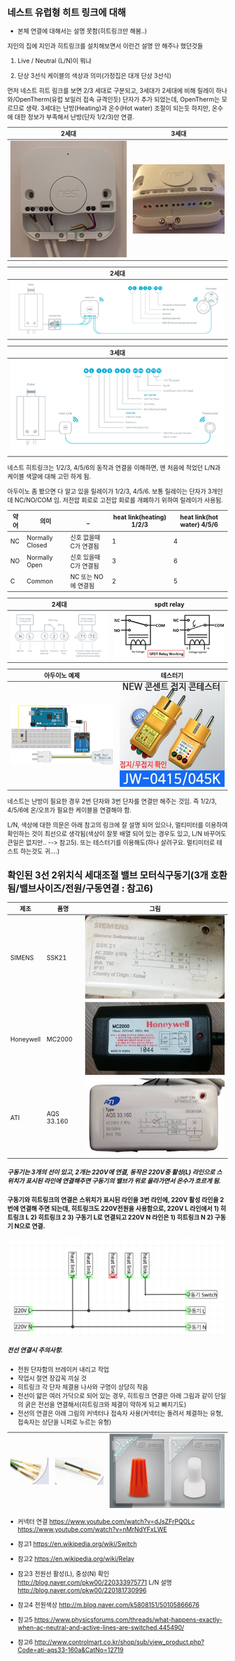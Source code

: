 ## 네스트 유럽형 히트 링크에 대해
* 본체 연결에 대해서는 설명 못함(히트링크만 해봄..)

지인의 집에 지인과 히트링크를 설치해보면서 이런건 설명 안 해주나 했던것들


1. Live / Neutral (L/N)이 뭐냐

2. 단상 3선식 케이블의 색상과 의미(가정집은 대개 단상 3선식)

먼저 네스트 히트 링크를 보면 2/3 세대로 구분되고, 3세대가 2세대에 비해 릴레이 하나와/OpenTherm(유럽 보일러 접속 규격인듯) 단자가 추가 되었는데, OpenTherm는 모르므로 생략. 3세대는 난방(Heating)과 온수(Hot water) 조절이 되는듯 하지만, 온수에 대한 정보가 부족해서 난방(단자 1/2/3)만 연결.

2세대 | 3세대
  ---|---
![image](./pics/01.head2nd.jpg) | ![image](./pics/02.heat3rd.jpg)

2세대|
  ---|
![image](./pics/a1-cables.png) |

3세대|
  ---|
![image](./pics/a2-cables.jpg) |


네스트 히트링크는 1/2/3, 4/5/6의 동작과 연결을 이해하면,
맨 처음에 적었던 L/N과 케이블 색깔에 대해 고민 하게 됨.

아두이노 좀 봤으면 다 알고 있을 릴레이가 1/2/3, 4/5/6.
보통 릴레이는 단자가 3개인데 NC/NO/COM 임. 저전압 회로로 고전압 회로를 개폐하기 위하여 릴레이가 사용됨.

약어 | 의미 | _ | heat link(heating) 1/2/3 | heat link(hot water) 4/5/6
  ---|---|---|---|---
NC | Normally Closed | 신호 없을때 C가 연결됨 | 1 | 4 
NO | Normally Open   | 신호 있을때 C가 연결됨 | 3 | 6
C  | Common | NC 또는 NO에 연결됨 | 2 | 5

2세대 | spdt relay
  ---|---
![image](./pics/03.heat2ndsch.png) | ![image](./pics/spdt.png)

아두이노 예제 | 테스터기
---|---
![image](./pics/Controlling-high-voltage-home-appliances-using-the-TV-Remote-Circuit-Schematics.png)|![image](./pics/tester.png)

네스트는 난방이 필요한 경우 2번 단자와 3번 단자를 연결만 해주는 것임. 즉 1/2/3, 4/5/6에 온/오프가 필요한 케이블을 연결해야 함.

L/N, 색상에 대한 의문은 아래 참고의 링크에 잘 설명 되어 있으나, 멀티미터를
이용하여 확인하는 것이 최선으로 생각됨(색상이 잘못 배열 되어 있는 경우도 있고, L/N 바꾸어도 큰일은 없지만.. -->  참고5).
또는 테스터기를 이용해도(하나 살려구요. 멀티미터로 테스트 하는것도 귀....)

## 확인된 3선 2위치식 세대조절 밸브 모터식구동기(3개 호환됨/밸브사이즈/전원/구동연결 : 참고6)

제조 | 품명 | 그림
---|---|---
SIMENS|SSK21|![image](./pics/g1.jpg)
Honeywell|MC2000|![image](./pics/g2.jpg)
ATI|AQS 33.160|![image](./pics/g3.jpg)

##### 구동기는 3개의 선이 있고, 2개는 220V에 연결, 동작은 220V중 활성(L) 라인으로 스위치가 표시된 라인에 연결해주면 구동기의 밸브가 위로 올라가면서 온수가 흐르게 됨.

#### 구동기와 히트링크의 연결은 스위치가 표시된 라인을 3번 라인에, 220V 활성 라인을 2번에 연결해 주면 되는데, 히트링크도 220V전원을 사용함으로, 220V L 라인에서 1) 히트링크 L 2) 히트링크 2 3) 구동기 L로 연결되고 220V N 라인은 1) 히트링크 N 2) 구동기 N으로 연결.


![image](./pics/sch.png)



##### 전선 연결시 주의사항.
* 전원 단자함의 브레이커 내리고 작업
* 작업시 절연 장갑꼭 끼실 것
* 히트링크 각 단자 체결용 나사와 구멍이 상당히 작음
* 전선이 얇은 여러 가닥으로 되어 있는 경우, 히트링크 연결은 아래 그림과 같이 단일의 굵은 전선을 연결해서(히트링크와 체결이 약하게 되고 빠지기도) 
* 전선의 연결은 아래 그림의 커넥터나 접속자 사용(커넥터는 돌려서 체결하는 유형, 접속자는 상단을 니퍼로 누르는 유형)

![image](./pics/c1.png)|![image](./pics/c2.png)|![image](./pics/c3.png)
---|---|---

* 커넥터 연결 https://www.youtube.com/watch?v=dJsZFrPQOLc https://www.youtube.com/watch?v=nMrNdYFxLWE







* 참고1 https://en.wikipedia.org/wiki/Switch
* 참고2 https://en.wikipedia.org/wiki/Relay
* 참고3 전원선 활성(L), 중성(N) 확인 http://blog.naver.com/pkw00/220333975771 L/N 설명 http://blog.naver.com/pkw00/220181730996
* 참고4 전원색상 http://m.blog.naver.com/k5808151/50105866676
* 참고5 https://www.physicsforums.com/threads/what-happens-exactly-when-ac-neutral-and-active-lines-are-switched.445490/
* 참고6 http://www.controlmart.co.kr/shop/sub/view_product.php?Code=ati-aqs33-160a&CatNo=12719




